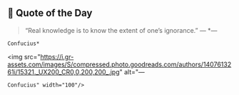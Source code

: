 ## 💬 Quote of the Day

<!-- QUOTE_START -->

> “Real knowledge is to know the extent of one’s ignorance.”
> — *―
   
    Confucius*

<img src="https://i.gr-assets.com/images/S/compressed.photo.goodreads.com/authors/1407613261i/15321._UX200_CR0,0,200,200_.jpg" alt="―
   
    Confucius" width="100"/>
<!-- QUOTE_END -->
